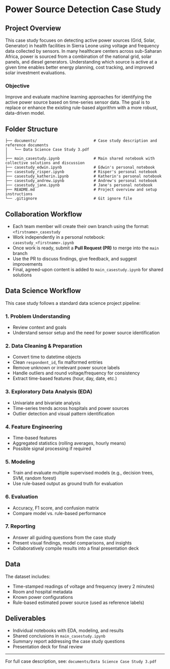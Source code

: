 # Power Source Detection Case Study

## Project Overview

This case study focuses on detecting active power sources (Grid, Solar, Generator) in health facilities in Sierra Leone using voltage and frequency data collected by sensors. In many healthcare centers across sub-Saharan Africa, power is sourced from a combination of the national grid, solar panels, and diesel generators. Understanding which source is active at a given time enables better energy planning, cost tracking, and improved solar investment evaluations.

### Objective

Improve and evaluate machine learning approaches for identifying the active power source based on time-series sensor data. The goal is to replace or enhance the existing rule-based algorithm with a more robust, data-driven model.

## Folder Structure

```
├── documents/                         # Case study description and reference documents
│   └── Data Science Case Study 3.pdf
│
├── main_casestudy.ipynb               # Main shared notebook with collective solutions and discussion
├── casestudy_edwin.ipynb              # Edwin's personal notebook
├── casestudy_risper.ipynb             # Risper's personal notebook
├── casestudy_katherin.ipynb           # Katherin's personal notebook
├── casestudy_andrew.ipynb             # Andrew's personal notebook
├── casestudy_jane.ipynb               # Jane's personal notebook
├── README.md                          # Project overview and setup instructions
└── .gitignore                         # Git ignore file
```

## Collaboration Workflow

* Each team member will create their own branch using the format: `<firstname>_casestudy`
* Work independently in a personal notebook: `casestudy_<firstname>.ipynb`
* Once work is ready, submit a **Pull Request (PR)** to merge into the `main` branch
* Use the PR to discuss findings, give feedback, and suggest improvements
* Final, agreed-upon content is added to `main_casestudy.ipynb` for shared solutions

## Data Science Workflow

This case study follows a standard data science project pipeline:

### 1. Problem Understanding

* Review context and goals
* Understand sensor setup and the need for power source identification

### 2. Data Cleaning & Preparation

* Convert time to datetime objects
* Clean `respondent_id`, fix malformed entries
* Remove unknown or irrelevant power source labels
* Handle outliers and round voltage/frequency for consistency
* Extract time-based features (hour, day, date, etc.)

### 3. Exploratory Data Analysis (EDA)

* Univariate and bivariate analysis
* Time-series trends across hospitals and power sources
* Outlier detection and visual pattern identification

### 4. Feature Engineering

* Time-based features
* Aggregated statistics (rolling averages, hourly means)
* Possible signal processing if required

### 5. Modeling

* Train and evaluate multiple supervised models (e.g., decision trees, SVM, random forest)
* Use rule-based output as ground truth for evaluation

### 6. Evaluation

* Accuracy, F1 score, and confusion matrix
* Compare model vs. rule-based performance

### 7. Reporting

* Answer all guiding questions from the case study
* Present visual findings, model comparisons, and insights
* Collaboratively compile results into a final presentation deck

## Data

The dataset includes:

* Time-stamped readings of voltage and frequency (every 2 minutes)
* Room and hospital metadata
* Known power configurations
* Rule-based estimated power source (used as reference labels)

## Deliverables

* Individual notebooks with EDA, modeling, and results
* Shared conclusions in `main_casestudy.ipynb`
* Summary report addressing the case study questions
* Presentation deck for final review

---

For full case description, see: `documents/Data Science Case Study 3.pdf`
